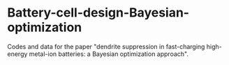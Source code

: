 # Battery-cell-design-Bayesian-optimization
Codes and data for the paper "dendrite suppression in fast-charging high-energy metal-ion batteries: a Bayesian optimization approach".

